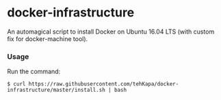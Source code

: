 # docker-infrastructure
An automagical script to install Docker on Ubuntu 16.04 LTS (with custom fix for docker-machine tool).

### Usage
Run the command:
```shell
$ curl https://raw.githubusercontent.com/tehKapa/docker-infrastructure/master/install.sh | bash
```
